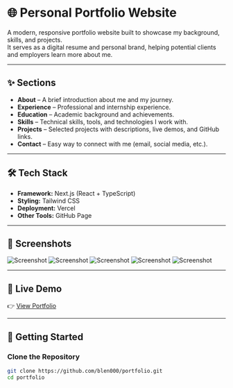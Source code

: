 # 🌐 Personal Portfolio Website

A modern, responsive portfolio website built to showcase my background, skills, and projects.  
It serves as a digital resume and personal brand, helping potential clients and employers learn more about me.

---

## ✨ Sections

- **About** – A brief introduction about me and my journey.  
- **Experience** – Professional and internship experience.  
- **Education** – Academic background and achievements.  
- **Skills** – Technical skills, tools, and technologies I work with.  
- **Projects** – Selected projects with descriptions, live demos, and GitHub links.  
- **Contact** – Easy way to connect with me (email, social media, etc.).  

---

## 🛠️ Tech Stack
- **Framework:** Next.js (React + TypeScript)  
- **Styling:** Tailwind CSS  
- **Deployment:** Vercel  
- **Other Tools:** GitHub Page

---

## 📸 Screenshots
![Screenshot](/Screenshot/hero.jpg)
![Screenshot](/Screenshot/2nd.jpg)
![Screenshot](/Screenshot/3rd.jpg)
![Screenshot](/Screenshot/4th.jpg)
![Screenshot](/Screenshot/5th.jpg)

---

## 🔗 Live Demo
👉 [View Portfolio]((https://portifolio-qumnqh253-blen000s-projects.vercel.app))  

---

## 🚀 Getting Started

### Clone the Repository
```bash
git clone https://github.com/blen000/portfolio.git
cd portfolio
